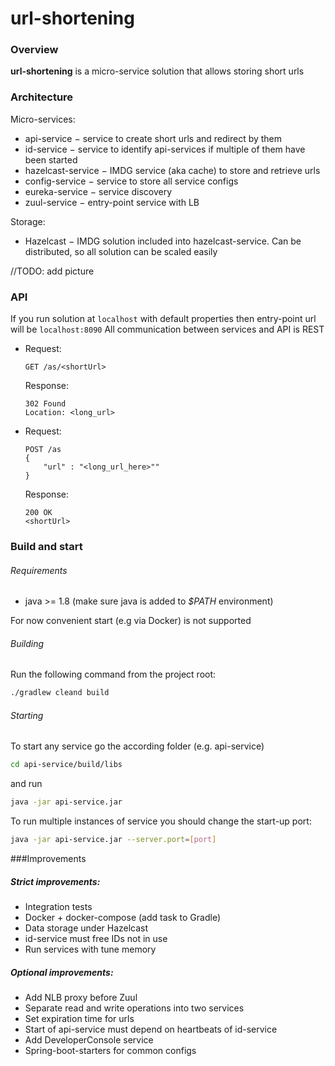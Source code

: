 # url-shortening

### Overview
**url-shortening** is a micro-service solution that allows storing short urls

### Architecture
Micro-services:
* api-service &#8722; service to create short urls and redirect by them
* id-service &#8722; service to identify api-services if multiple of them have been started
* hazelcast-service &#8722; IMDG service (aka cache) to store and retrieve urls 
* config-service &#8722; service to store all service configs
* eureka-service &#8722; service discovery
* zuul-service &#8722; entry-point service with LB

Storage:
* Hazelcast &#8722; IMDG solution included into hazelcast-service. Can be distributed, so all solution can be scaled easily

//TODO: add picture


### API
If you run solution at `localhost` with default properties then entry-point url will be `localhost:8090`
All communication between services and API is REST
* Request: 
    ```
    GET /as/<shortUrl>
    ```  
  Response: 
    ```
    302 Found 
    Location: <long_url>
    ```
* Request: 
    ```
    POST /as 
    {
        "url" : "<long_url_here>""
    }
    ``` 
  Response: 
    ```
    200 OK 
    <shortUrl>
    ```


### Build and start
###### Requirements
* java >= 1.8 (make sure java is added to _$PATH_ environment)


For now convenient start (e.g via Docker) is not supported

###### Building
Run the following command from the project root:
 ```bash
./gradlew cleand build
```

###### Starting
To start any service go the according folder (e.g. api-service) 
```bash
cd api-service/build/libs
```
and run
```bash
java -jar api-service.jar
```

To run multiple instances of service you should change the start-up port:
```bash
java -jar api-service.jar --server.port=[port]
```

###Improvements
##### Strict improvements:
* Integration tests
* Docker + docker-compose (add task to Gradle)
* Data storage under Hazelcast
* id-service must free IDs not in use
* Run services with tune memory

##### Optional improvements:
* Add NLB proxy before Zuul 
* Separate read and write operations into two services
* Set expiration time for urls
* Start of api-service must depend on heartbeats of id-service
* Add DeveloperConsole service
* Spring-boot-starters for common configs